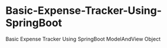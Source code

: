 # Basic-Expense-Tracker-Using-SpringBoot
Basic Expense Tracker Using SpringBoot ModelAndView Object
